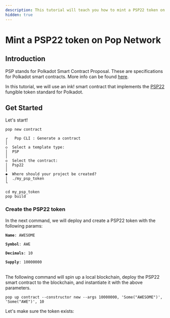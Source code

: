 ```yaml
---
description: This tutorial will teach you how to mint a PSP22 token on Pop Network
hidden: true
---
```


# Mint a PSP22 token on Pop Network

## Introduction

PSP stands for Polkadot Smart Contract Proposal. These are specifications for Polkadot smart contracts. More info can be found [here](https://github.com/inkdevhub/standards).

In this tutorial, we will use an ink! smart contract that implements the [PSP22](https://github.com/inkdevhub/standards/blob/master/PSPs/psp-22.md) fungible token standard for Polkadot.

## Get Started

Let's start!

```
pop new contract
```

```
┌   Pop CLI : Generate a contract
│
◇  Select a template type: 
│  PSP 
│
◇  Select the contract:
│  Psp22 
│
◆  Where should your project be created?
│  ./my_psp_token 
└  
```

```
cd my_psp_token
pop build
```

### Create the PSP22 token

In the next command, we will deploy and create a PSP22 token with the following params:

**`Name`**`: AWESOME`

**`Symbol`**`: AWE`

**`Decimals`**`: 10`

**`Supply`**`: 10000000`

\
The following command will spin up a local blockchain, deploy the PSP22 smart contract to the blockchain, and instantiate it with the above parameters.

```
pop up contract --constructor new --args 10000000, 'Some("AWESOME")', 'Some("AWE")', 10
```

Let's make sure the token exists:

